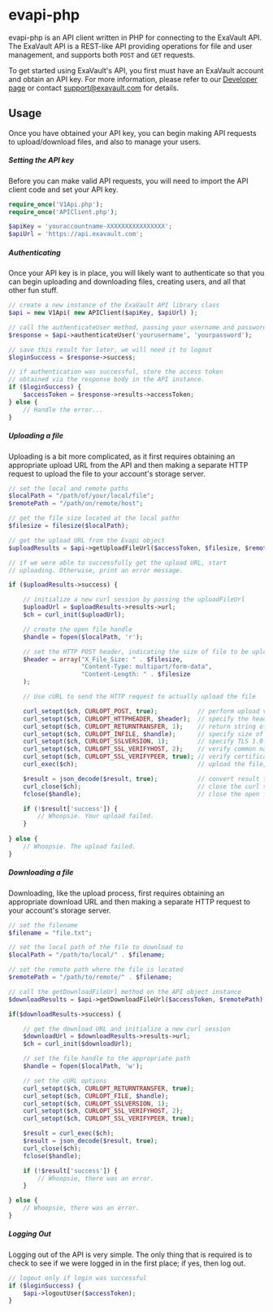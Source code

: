 evapi-php
=========

evapi-php is an API client written in PHP for connecting to the
ExaVault API. The ExaVault API is a REST-like API providing operations
for file and user management, and supports both `POST` and `GET`
requests.

To get started using ExaVault's API, you first must have an ExaVault
account and obtain an API key. For more information, please refer to
our [Developer page](https://www.exavault.com/developer) or contact
support@exavault.com for details.

## Usage ##

Once you have obtained your API key, you can begin making API requests
to upload/download files, and also to manage your users.

##### Setting the API key #####

Before you can make valid API requests, you will need to import the
API client code and set your API key.

```php
require_once('V1Api.php');
require_once('APIClient.php');

$apiKey = 'youraccountname-XXXXXXXXXXXXXXXX';
$apiUrl = 'https://api.exavault.com';
```

##### Authenticating #####

Once your API key is in place, you will likely want to authenticate so
that you can begin uploading and downloading files, creating users,
and all that other fun stuff.

```php
// create a new instance of the ExaVault API library class
$api = new V1Api( new APIClient($apiKey, $apiUrl) );

// call the authenticateUser method, passing your username and password
$response = $api->authenticateUser('yourusername', 'yourpassword');

// save this result for later, we will need it to logout
$loginSuccess = $response->success;

// if authentication was successful, store the access token
// obtained via the response body in the API instance.
if ($loginSuccess) {
    $accessToken = $response->results->accessToken;
} else {
    // Handle the error...
}
```

##### Uploading a file #####

Uploading is a bit more complicated, as it first requires obtaining an
appropriate upload URL from the API and then making a separate HTTP
request to upload the file to your account's storage server.

```php
// set the local and remote paths
$localPath = "/path/of/your/local/file";
$remotePath = "/path/on/remote/host";

// get the file size located at the local pathn
$filesize = filesize($localPath);

// get the upload URL from the Evapi object
$uploadResults = $api->getUploadFileUrl($accessToken, $filesize, $remotePath, true);

// if we were able to successfully get the upload URL, start
// uploading. Otherwise, print an error message.

if ($uploadResults->success) {

    // initialize a new curl session by passing the uploadFileUrl
    $uploadUrl = $uploadResults->results->url;
    $ch = curl_init($uploadUrl);

    // create the open file handle
    $handle = fopen($localPath, 'r');

    // set the HTTP POST header, indicating the size of file to be uploaded
    $header = array("X_File_Size: " . $filesize,
                    "Content-Type: multipart/form-data",
                    "Content-Length: " . $filesize
    );

    // Use cURL to send the HTTP request to actually upload the file

    curl_setopt($ch, CURLOPT_POST, true);           // perform upload via http post
    curl_setopt($ch, CURLOPT_HTTPHEADER, $header);  // specify the header
    curl_setopt($ch, CURLOPT_RETURNTRANSFER, 1);    // return string of result
    curl_setopt($ch, CURLOPT_INFILE, $handle);      // specify size of file to upload
    curl_setopt($ch, CURLOPT_SSLVERSION, 1);        // specify TLS 1.0
    curl_setopt($ch, CURLOPT_SSL_VERIFYHOST, 2);    // verify common name with specified hostname
    curl_setopt($ch, CURLOPT_SSL_VERIFYPEER, true); // verify certificate of remote peer
    curl_exec($ch);                                 // upload the file, get back result

    $result = json_decode($result, true);           // convert result to an array
    curl_close($ch);                                // close the curl session
    fclose($handle);                                // close the open file handle

    if (!$result['success']) {
        // Whoopsie. Your upload failed.
    }
    
} else {
    // Whoopsie. The upload failed.
}
```

##### Downloading a file #####

Downloading, like the upload process, first requires obtaining an
appropriate download URL and then making a separate HTTP request to
your account's storage server.

```php
// set the filename
$filename = "file.txt";

// set the local path of the file to download to
$localPath = "/path/to/local/" . $filename;

// set the remote path where the file is located
$remotePath = "/path/to/remote/" . $filename;

// call the getDownloadFileUrl method on the API object instance
$downloadResults = $api->getDownloadFileUrl($accessToken, $remotePath);

if($downloadResults->success) {

    // get the download URL and initialize a new curl session
    $downloadUrl = $downloadResults->results->url;
    $ch = curl_init($downloadUrl);

    // set the file handle to the appropriate path
    $handle = fopen($localPath, 'w');

    // set the cURL options
    curl_setopt($ch, CURLOPT_RETURNTRANSFER, true);
    curl_setopt($ch, CURLOPT_FILE, $handle);
    curl_setopt($ch, CURLOPT_SSLVERSION, 1);
    curl_setopt($ch, CURLOPT_SSL_VERIFYHOST, 2);
    curl_setopt($ch, CURLOPT_SSL_VERIFYPEER, true);

    $result = curl_exec($ch);
    $result = json_decode($result, true);
    curl_close($ch);
    fclose($handle);

    if (!$result['success']) {
        // Whoopsie, there was an error.
    }

} else {
    // Whoopsie, there was an error.
}
```

##### Logging Out #####

Logging out of the API is very simple. The only thing that is required
is to check to see if we were logged in in the first place; if yes,
then log out.

```php
// logout only if login was successful
if ($loginSuccess) {
    $api->logoutUser($accessToken);
}
```
